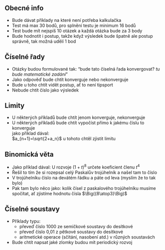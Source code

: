## Obecné info

- Bude dávat příklady na které není potřeba kalkulačka
- Test má max 30 bodů, pro splnění testu je minimum 16 bodů
- Test bude mít nejspíš 10 otázek a každá otázka bude za 3 body
- Bude hodnotit i postup, takže když výsledek bude špatně ale postup správně, tak možná udělí 1 bod

## Číselné řady

- Otázky budou formulované tak: “bude tato číselná řada konvergovat? *tu bude matematické zadání*”
- Jako odpověď bude chtít konverguje nebo nekonverguje
- Bude u toho chtít vidět postup, ať to není tipsport
- Nebude chtít číslo jako výsledek

## Limity

- U některých příkladů bude chtít jenom konverguje, nekonverguje
- U některých příkladů bude chtít vypočíst přímo k jakému číslu to konverguje  
    jako příklad dával:  
    $a_{n+1}=\sqrt{2+a_n}$ u tohoto chtěl zjistit limitu

## Binomická věta

- Jako příklad dával: U rozvoje $(1+t)^8$ určete koeficient členu $t^4$
- Řešil to tím že si rozepsal celý Paskalův trojúhelník a našel tam to číslo
- V trojúhelníku číslo na devátém řádku a páte od leva (myslím že to tak bylo)
- Pak tam bylo něco jako: kolik čísel z paskalového trojúhelníku musíme spočítat, ať zjistíme hodnotu čísla $\Big({8\atop3}\Big)$

## Číselné soustavy

- Příklady typu:
    - převeď číslo 1000 ze semičkové soustavy do desítkové
    - převeď číslo 0,01 z pětkové soustavy do desítkové
    - aritmetické operace (sčítání, nasobení atd.) v různých soustavách
- Bude chtít napsat jaké zlomky budou mít periodický rozvoj